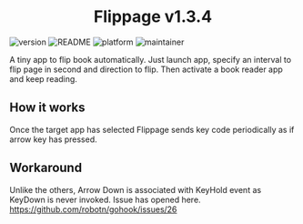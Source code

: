 <h1 align="center">
    Flippage v1.3.4
</h1>

![version](https://img.shields.io/badge/version-v1.3.4-brightgreen) ![README](https://img.shields.io/badge/README-available-brightgreen) ![platform](https://img.shields.io/badge/platform-mac-blue) ![maintainer](https://img.shields.io/badge/maintainer-Takuya%20HARA-brightgreen) 

A tiny app to flip book automatically. Just launch app, specify an interval to flip page in second and direction to flip. Then activate a book reader app and keep reading.

## How it works
Once the target app has selected Flippage sends key code periodically as if arrow key has pressed.

## Workaround
Unlike the others, Arrow Down is associated with KeyHold event as KeyDown is never invoked. Issue has opened here.
https://github.com/robotn/gohook/issues/26
